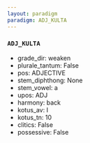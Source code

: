 ```yaml
---
layout: paradigm
paradigm: ADJ_KULTA
---
```

### ` ADJ_KULTA `


* grade_dir: weaken
* plurale_tantum: False
* pos: ADJECTIVE
* stem_diphthong: None
* stem_vowel: a
* upos: ADJ
* harmony: back
* kotus_av: I
* kotus_tn: 10
* clitics: False
* possessive: False
